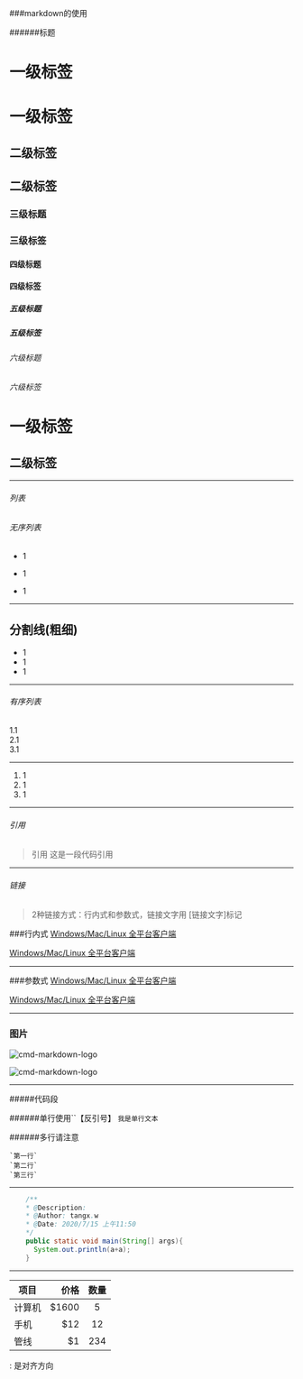 ###markdown的使用


######标题
# 一级标签   

<h1>一级标签</h1> 

## 二级标签   

<h2>二级标签</h2> 

### 三级标题

<h3>三级标签</h3> 

#### 四级标题

<h4>四级标签</h4> 

##### 五级标题

<h5>五级标签</h5> 

###### 六级标题

<h6>六级标签</h6> 


 一级标签  
 =======
 
 二级标签
 ------
 
 ***
 
 ###### 列表
 
 ###### 无序列表
 * 1                  
 + 1           
 - 1    
 
 ***
 分割线(粗细)
 ----
 
 <ul>
   <li>1</li>
   <li>1</li>
   <li>1</li>
 </ul>
 
 *** 
 
 ###### 有序列表
  
  1.1                  
  2.1           
  3.1 
  
  ---
  <ol>
    <li>1</li>
    <li>1</li>
    <li>1</li>
  </ol>
 
 ***
  ###### 引用
 >引用 这是一段代码引用
 ***
 
   ###### 链接
   
   >2种链接方式：行内式和参数式，链接文字用 [链接文字]标记 
   
   ###行内式
 [Windows/Mac/Linux 全平台客户端](https://www.zybuluo.com/cmd/)
 <p><a href="https://www.zybuluo.com/cmd/">Windows/Mac/Linux 全平台客户端</a></p>

----

###参数式
[Windows/Mac/Linux 全平台客户端](https://www.zybuluo.com/cmd/ 'title属性')

<p><a href="https://www.zybuluo.com/cmd/" title="黑色">Windows/Mac/Linux 全平台客户端</a></p>

---

### 图片
![cmd-markdown-logo](https://www.zybuluo.com/static/img/logo.png)

<p><img src="https://www.zybuluo.com/static/img/logo.png" alt="cmd-markdown-logo" title="" /></p>

----

#####代码段

######单行使用``【反引号】
`我是单行文本`

######多行请注意
```
`第一行`
`第二行`
`第三行`
```

---

```java
    /** 
    * @Description:  
    * @Author: tangx.w 
    * @Date: 2020/7/15 上午11:50
    */ 
    public static void main(String[] args){
      System.out.println(a+a);
    }
```

---

| 项目        | 价格    |  数量   |
| --------    | -----: | :----:  |
| 计算机      | \$1600  |   5    |
| 手机        |   \$12  |   12   |
| 管线        |    \$1  |   234  |

: 是对齐方向
